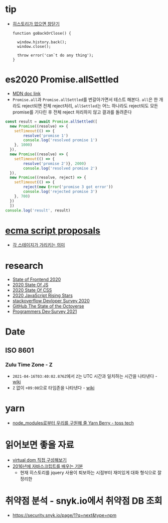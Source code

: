 # tip
- [히스토리가 없으면 창닫기](https://stackoverflow.com/questions/3588315/how-to-check-if-the-user-can-go-back-in-browser-history-or-not/16580022#16580022)
  ```
  function goBackOrClose() {  

    window.history.back();
    window.close(); 

    throw error('can`t do any thing');
  }
  ```

# es2020 Promise.allSettled
- [MDN doc link](https://developer.mozilla.org/en-US/docs/Web/JavaScript/Reference/Global_Objects/Promise/all)
- `Promise.all`과  `Promise.allSettled`를 번갈아가면서 테스트 해본다. `all`은 한 개라도 reject되면 전체 reject처리, `allSettled`는 어느 하나라도 reject되도 모든 promise를 기다린 후 전체 reject 처리하지 않고 결과를 돌려준다

```js
const result = await Promise.allSettled([
  new Promise((resolve) => {
    setTimeout(() => {
        resolve('promise 1')
        console.log('resolved promise 1')
    }, 1000)
  }),
  new Promise((resolve) => {
    setTimeout(() => { 
        resolve('promise 2')}, 2000)
        console.log('resolved promise 2')
  }),
  new Promise((resolve, reject) => {
    setTimeout(() => {
        reject(new Error('promise 3 got error'))
        console.log('rejected promise 3')
    }, 700)
  })
  ])
console.log('result', result)
```

# [ecma script proposals](https://github.com/tc39/proposals)
- [각 스테이지가 가리키는 의미](https://tc39.es/process-document/)

# research
<ul>
  <li><a target="_blank" href="https://tsh.io/State-of-Frontend-2020-by-TSH.pdf">State of Frontend 2020</a></li>
  <li><a target="_blank" href="https://2020.stateofjs.com/ko-KR/">2020 State Of JS</a></li>
  <li><a target="_blank" href="https://2020.stateofcss.com/ko-KR/">2020 State Of CSS</a></li>
  <li><a target="_blank" href="https://risingstars.js.org/2020/en#section-framework">2020 JavaScript Rising Stars</a></li>
  <li><a target="_blank" href="https://insights.stackoverflow.com/survey/2020">stackoverflow Devloper Survey 2020</a></li>
  <li><a target="_blank" href="https://octoverse.github.com/">GitHub The State of the Octoverse</a></li>
  <li><a target="_blank" href="https://programmers.co.kr/pages/2021-dev-survey">Programmers Dev·Survey 2021</a></li>
</ul>

# Date
## ISO 8601
### Zulu Time Zone - Z
- `2021-04-16T03:40:02.876Z`에서 `Z`는 UTC 시간과 일치하는 시간을 나타낸다 - [wiki](https://ko.wikipedia.org/wiki/ISO_8601#UTC)
- `Z` 없이 `+09:00`으로 타임존을 나타낸다 - [wiki](https://ko.wikipedia.org/wiki/ISO_8601#%ED%91%9C%EC%A4%80_%EC%8B%9C%EA%B0%84%EB%8C%80_%EC%A7%80%EC%A0%95%EC%9E%90(time_zone_designator))

# yarn
- [node_modules로부터 우리를 구원해 줄 Yarn Berry - toss tech](https://toss.tech/article/node-modules-and-yarn-berry)

# 읽어보면 좋을 자료
- [virtual dom 직접 구성해보기](https://junilhwang.github.io/TIL/Javascript/Design/Vanilla-JS-Virtual-DOM/#_1-%E1%84%87%E1%85%B3%E1%84%85%E1%85%A1%E1%84%8B%E1%85%AE%E1%84%8C%E1%85%A5-%E1%84%85%E1%85%A9%E1%84%83%E1%85%B5%E1%86%BC-%E1%84%80%E1%85%AA%E1%84%8C%E1%85%A5%E1%86%BC)
- [2016년에 자바스크립트를 배우는 기분](http://www.looah.com/article/view/2054)
  - 현재 히스토리를 jquery 사용이 퇴보하는 시점부터 재미있게 대화 형식으로 잘 정리한 

# 취약점 분석 - snyk.io에서 취약점 DB 조회
- https://security.snyk.io/page/1?q=next&type=npm
